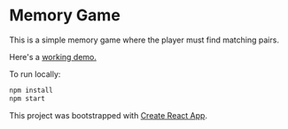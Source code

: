 # Memory Game

This is a simple memory game where the player must find matching pairs.

Here's a [working demo.](https://enthusiastic-jellyfish.surge.sh)

To run locally:

```sh
npm install
npm start
```

This project was bootstrapped with [Create React App](https://github.com/facebook/create-react-app).
